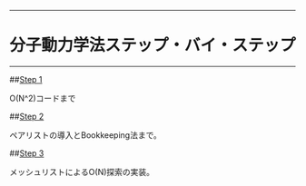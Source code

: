 ------------------------------------------------------------------------
# 分子動力学法ステップ・バイ・ステップ
------------------------------------------------------------------------

##[Step 1](step1)

O(N^2)コードまで

##[Step 2](step2)

ペアリストの導入とBookkeeping法まで。

##[Step 3](step3)

メッシュリストによるO(N)探索の実装。
